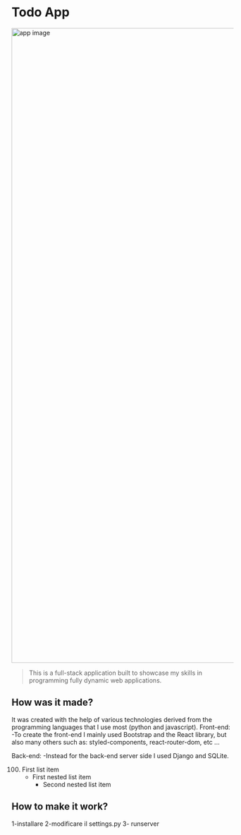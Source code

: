 # Todo App
<img width="1439" alt="app image" src="https://user-images.githubusercontent.com/96723681/166712355-dfbbce66-39ed-44a5-8df7-0b4d4f30e9a5.png">

> This is a full-stack application built to showcase my skills in programming fully dynamic web applications.

## How was it made?
It was created with the help of various technologies derived from the programming languages that I use most (python and javascript).
Front-end:
        -To create the front-end I mainly used Bootstrap and the React library, but also many others such as: styled-components, react-router-dom, etc ...

Back-end:
        -Instead for the back-end server side I used Django and SQLite.


100. First list item
     - First nested list item
       - Second nested list item



## How to make it work?

1-installare 
2-modificare il settings.py 
3- runserver
